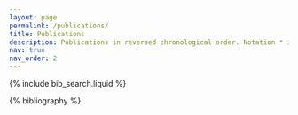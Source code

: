 ```yaml
---
layout: page
permalink: /publications/
title: Publications
description: Publications in reversed chronological order. Notation * indicates equal contributions.
nav: true
nav_order: 2
---
```


<!-- _pages/publications.md -->

<!-- Bibsearch Feature -->

{% include bib_search.liquid %}

<div class="publications">

{% bibliography %}

</div>